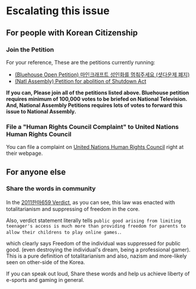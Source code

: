 # Escalating this issue

## For people with Korean Citizenship
### Join the Petition
For your reference, These are the petitions currently running:  
  
* [(Bluehouse Open Petition) 마인크래프트 성인화를 멈춰주세요 (셧다운제 폐지)](https://www1.president.go.kr/petitions/Temp/erMjQ7)
* [(Natl Assembly) Petition for abolition of Shutdown Act](https://petitions.assembly.go.kr/status/registered/C50AC179F5FF1E1CE054A0369F40E84E)


**If you can, Please join all of the petitions listed above. Bluehouse petition requires minimum of 100,000 votes to be briefed on National Television. And, National Assembly Petitions requires lots of votes to forward this issue to National Assembly.**

### File a "Human Rights Council Complaint" to United Nations Human Rights Council

You can file a complaint on [United Nations Human Rights Council](https://www.ohchr.org/EN/HRBodies/HRC/ComplaintProcedure/Pages/HRCComplaintProcedureIndex.aspx) right at their webpage.  

## For anyone else

### Share the words in community
In the [2011한마659 Verdict](../legal/2011한마659.md), as you can see, this law was enacted with totalitarianism and suppressing of freedom in the core.  

Also, verdict statement literally tells  `public good arising from limiting teenager's access is much more than providing freedom for parents to allow their childrens to play online games.`.  

which clearly says Freedom of the individual was suppressed for public good. (even destroying the individual's dream, being a professional gamer). This is a pure definition of totalitarianism and also, nazism and more-likely seen on other-side of the Korea.    
  
If you can speak out loud, Share these words and help us achieve liberty of e-sports and gaming in general.  
